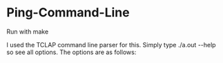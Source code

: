 # Ping-Command-Line
Run with make

I used the TCLAP command line parser for this. Simply type ./a.out --help so see all options. The options are as follows:

